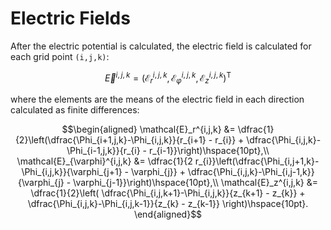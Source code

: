 # Electric Fields

After the electric potential is calculated, the electric field is calculated for each grid point ``(i,j,k)``:

```math
\vec{E}^{i,j,k} = \left( \mathcal{E}_r^{i,j,k}, \mathcal{E}_{\varphi}^{i,j,k}, \mathcal{E}_z^{i,j,k} \right)^{\mathsf{T}}
```

where the elements are the means of the electric field in each direction calculated as finite differences:

```math
\begin{aligned}
	\mathcal{E}_r^{i,j,k} &= \dfrac{1}{2}\left(\dfrac{\Phi_{i+1,j,k}-\Phi_{i,j,k}}{r_{i+1} - r_{i}} + \dfrac{\Phi_{i,j,k}-\Phi_{i-1,j,k}}{r_{i} - r_{i-1}}\right)\hspace{10pt},\\
	\mathcal{E}_{\varphi}^{i,j,k} &= \dfrac{1}{2 r_{i}}\left(\dfrac{\Phi_{i,j+1,k}-\Phi_{i,j,k}}{\varphi_{j+1} - \varphi_{j}} + \dfrac{\Phi_{i,j,k}-\Phi_{i,j-1,k}}{\varphi_{j} - \varphi_{j-1}}\right)\hspace{10pt},\\
	\mathcal{E}_z^{i,j,k} &= \dfrac{1}{2}\left( \dfrac{\Phi_{i,j,k+1}-\Phi_{i,j,k}}{z_{k+1} - z_{k}} + \dfrac{\Phi_{i,j,k}-\Phi_{i,j,k-1}}{z_{k} - z_{k-1}} \right)\hspace{10pt}.
\end{aligned}
```